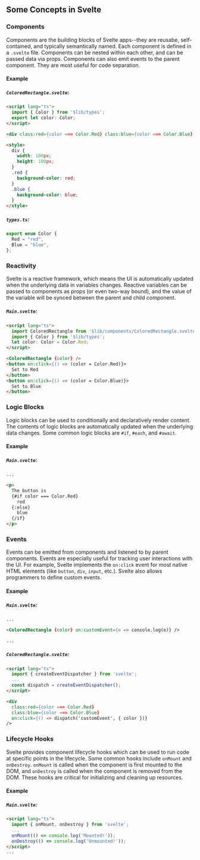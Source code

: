 ## Some Concepts in Svelte

### Components
Components are the building blocks of Svelte apps--they are reusabe, self-contained, and typically semantically named. Each component is defined in a `.svelte` file. Components can be nested within each other, and can be passed data via props. Components can also emit events to the parent component. They are most useful for code separation.

#### Example
##### `ColoredRectangle.svelte`:
```html
<script lang="ts">
  import { Color } from '$lib/types';
  export let color: Color;
</script>

<div class:red={color === Color.Red} class:blue={color === Color.Blue} />

<style>
  div {
    width: 100px;
    height: 100px;
  }
  .red {
    background-color: red;
  }
  .blue {
    background-color: blue;
  }
</style>
```

##### `types.ts`:
```ts
export enum Color {
  Red = "red",
  Blue = "blue",
};
```

### Reactivity
Svelte is a reactive framework, which means the UI is automatically updated when the underlying data in variables changes. Reactive variables can be passed to components as props (or even two-way bound), and the value of the variable will be synced between the parent and child component.

##### `Main.svelte`:
```html
<script lang="ts">
  import ColoredRectangle from '$lib/components/ColoredRectangle.svelte';
  import { Color } from '$lib/types';
  let color: Color = Color.Red;
</script>

<ColoredRectangle {color} />
<button on:click={() => (color = Color.Red)}>
  Set to Red
</button>
<button on:click={() => (color = Color.Blue)}>
  Set to Blue
</button>
```

### Logic Blocks
Logic blocks can be used to conditionally and declaratively render content. The contents of logic blocks are automatically updated when the underlying data changes. Some common logic blocks are `#if`, `#each`, and `#await`.

#### Example
##### `Main.svelte`:
```html
...

<p>
  The button is
  {#if color === Color.Red}
    red
  {:else}
    blue
  {/if}
</p>
```

### Events
Events can be emitted from components and listened to by parent components. Events are especially useful for tracking user interactions with the UI. For example, Svelte implements the `on:click` event for most native HTML elements (like `button`, `div`, `input`, etc.). Svelte also allows programmers to define custom events.

#### Example
##### `Main.svelte`:
```html
...

<ColoredRectangle {color} on:customEvent={e => console.log(e)} />

...
```

##### `ColoredRectangle.svelte`:
```html
<script lang="ts">
  import { createEventDispatcher } from 'svelte';
  ...
  const dispatch = createEventDispatcher();
</script>

<div
  class:red={color === Color.Red}
  class:blue={color === Color.Blue}
  on:click={() => dispatch('customEvent', { color })}
/>
```

### Lifecycle Hooks
Svelte provides component lifecycle hooks which can be used to run code at specific points in the lifecycle. Some common hooks include `onMount` and `onDestroy`. `onMount` is called when the component is first mounted to the DOM, and `onDestroy` is called when the component is removed from the DOM. These hooks are critical for initializing and cleaning up resources.

#### Example
##### `Main.svelte`:
```html
<script lang="ts">
  import { onMount, onDestroy } from 'svelte';
  ...
  onMount(() => console.log('Mounted!'));
  onDestroy(() => console.log('Unmounted!'));
</script>
...
```

